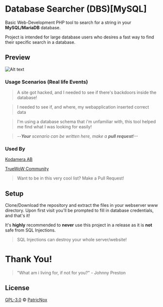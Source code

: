 # Database Searcher (DBS)[MySQL]
Basic Web-Development PHP tool to search for a string in your **MySQL/MariaDB** database.

Project is intended for large database users who desires a fast way to find their specific search in a database.

## Preview
![Alt text](https://i.imgur.com/qmgMKOy.png)


### Usage Scenarios (Real life Events)

> A site got hacked, and I needed to see if there's backdoors inside the database!

> I needed to see if, and where, my webapplication inserted correct data

> I'm using a database schema that i'm unfamiliar with, this tool helped me find what I was looking for easily!

> _--**Your** scenario can be written here, make a **pull request**!--_

### Used By

[Kodamera AB](https://www.kodamera.se "Kodamera Webbyrå")

[TrueWoW Community](https://www.truewow.org "TrueWoW Community")

> Want to be in this very cool list? Make a Pull Request!

## Setup
Clone/Download the repository and extract the files in your webserver www directory.
Upon first visit you'll be prompted to fill in database credentials, and that's it!

It's **highly** recommended to **never** use this project in a release as it is **not** safe from SQL Injections.

> SQL Injections can destroy your whole server/website!

# Thank You!
> "What am i living for, if not for you?" - Johnny Preston

## License

[GPL-3.0](LICENSE) © [PatricNox](https://PatricNox.info)

